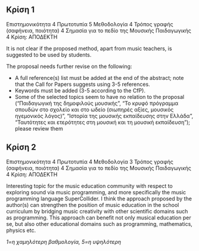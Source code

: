 ## Κρίση 1

Επιστημονικότητα 4
Πρωτοτυπία 5
Μεθοδολογία 4
Τρόπος γραφής (σαφήνεια, ποιότητα) 4
Σημασία για το πεδίο της Μουσικής Παιδαγωγικής 4
Κρίση: ΑΠΟΔΕΚΤΗ

It is not clear if the proposed method, apart from music teachers, is suggested to be used by students.

The proposal needs further revise on the following:

- A full reference(s) list must be added at the end of the abstract; note that the Call for Papers suggests using 3-5 references.
- Keywords must be added (3-5 according to the CfP).
- Some of the selected topics seem to have no relation to the proposal (“Παιδαγωγική της δημοφιλούς μουσικής”, “Το κρυφό πρόγραμμα σπουδών στο σχολείο και στο ωδείο (σιωπηρές αξίες, μουσικός ηγεμονικός λόγος)”, “Ιστορία της μουσικής εκπαίδευσης στην Ελλάδα”, “Ταυτότητες και ετερότητες στη μουσική και τη μουσική εκπαίδευση”); please review them

## Κρίση 2

Επιστημονικότητα 4
Πρωτοτυπία 4
Μεθοδολογία 3
Τρόπος γραφής (σαφήνεια, ποιότητα) 4
Σημασία για το πεδίο της Μουσικής Παιδαγωγικής 4
Κρίση: ΑΠΟΔΕΚΤΗ

Interesting topic for the music education community with respect to exploring sound via music programming, and more specifically the music programming language SuperCollider. I think the approach proposed by the author(s) can strengthen the position of music education in the school curriculum by bridging music creativity with other scientific domains such as programming. This approach can benefit not only musical education per se, but also other educational domains such as programming, mathematics, physics etc.


*1=η χαμηλότερη βαθμολογία, 5=η υψηλότερη*
